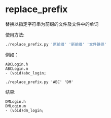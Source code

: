 # replace_prefix
替换以指定字符串为前缀的文件及文件中的单词

使用方法:

```python
./replace_prefix.py '原前缀' '新前缀' '文件路径'
```
例如：
```
ABCLogin.h
ABCLogin.m
- (void)abc_login;
```

```
./replace_prefix.py 'ABC' 'DM'
```
结果:
```
DMLogin.h
DMLogin.m
- (void)dm_login;
```
